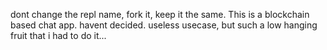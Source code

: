 dont change the repl name, fork it, keep it the same. This is a blockchain based chat app. havent decided. useless usecase, but such a low hanging fruit that i had to do it...

